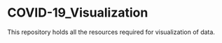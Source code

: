 # COVID-19_Visualization
This repository holds all the resources required for visualization of data.
